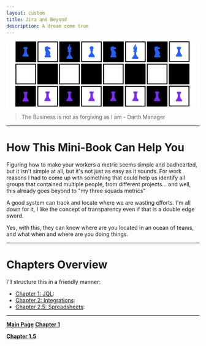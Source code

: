 ```yaml
---
layout: custom
title: Jira and Beyond 
description: A dream come true
---
```


<img class="myImg" src="../images/headers/cian-chess-board-v2.png" alt="cian-chess-board" style="border: 0px solid #000; border-radius: 1px; padding: 0px; cursor: pointer;">

> The Business is not as forgiving as I am -  Darth Manager

---

# How This Mini-Book Can Help You

Figuring how to make your workers a metric seems simple and badhearted, but it isn't simple at all, but it's not just as easy as it sounds. For work reasons I had to come up with something that could help us identify all groups that contained multiple people, from different projects... and well, this already goes beyond to "my three squads metrics"

A good system can track and locate where we are wasting efforts. I'm all down for it, I like the concept of transparency even if that is a double edge sword.

Yes, with this, they can know where are you located in an ocean of teams, and what when and where are you doing things.

---

# Chapters Overview

I'll structure this in a friendly manner:

- [Chapter 1: JQL](/pages/jira-chapter-1.md): 
- [Chapter 2: Integrations](/pages/jira-chapter-2.md): 
- [Chapter 2.5: Spreadsheets](/pages/jira-chapter-2.md): 


---

<div class="nav-buttons">
  <a href="/index" class="custom-button right"><strong>Main Page</strong></a>
  <a href="/pages/jira-chapter-1" class="custom-button left"><strong>Chapter 1</strong></a>
</div>

<a href="/pages/jira-chapter-2" class="custom-button right"><strong>Chapter 1.5</strong></a>
